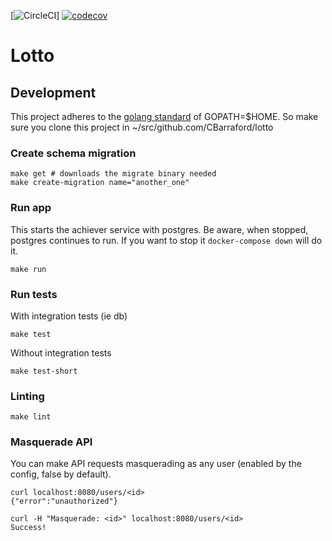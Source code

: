 [![CircleCI](https://circleci.com/gh/CBarraford/lotto/tree/master.svg?style=svg&circle-token=e41380660a1b6ecd373ffc742a8f6df7cd821bcb)]
[![codecov](https://codecov.io/gh/CBarraford/lotto/branch/master/graph/badge.svg?token=e1O9Ww2XUC)](https://codecov.io/gh/CBarraford/lotto)

Lotto
=====

## Development
This project adheres to the [golang
standard](https://golang.org/doc/code.html#Organization) of GOPATH=$HOME. So make sure you
clone this project in ~/src/github.com/CBarraford/lotto

### Create schema migration
```
make get # downloads the migrate binary needed
make create-migration name="another_one"
```

### Run app
This starts the achiever service with postgres. Be aware, when stopped,
postgres continues to run. If you want to stop it `docker-compose down` will
do it.
```
make run
```

### Run tests
With integration tests (ie db)
```
make test
```

Without integration tests
```
make test-short
```

### Linting
```
make lint
```

### Masquerade API
You can make API requests masquerading as any user (enabled by the config,
false by default).

```
curl localhost:8080/users/<id>
{"error":"unauthorized"}

curl -H "Masquerade: <id>" localhost:8080/users/<id>
Success!
```
